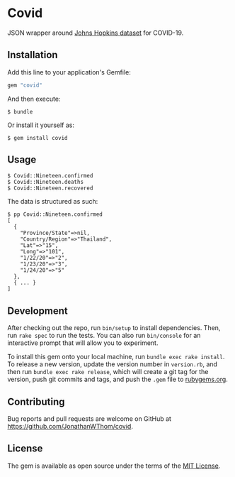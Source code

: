 # Covid

JSON wrapper around [Johns Hopkins dataset](https://github.com/CSSEGISandData/COVID-19) for COVID-19.

## Installation

Add this line to your application's Gemfile:

```ruby
gem "covid"
```

And then execute:

    $ bundle

Or install it yourself as:

    $ gem install covid

## Usage

```
$ Covid::Nineteen.confirmed
$ Covid::Nineteen.deaths
$ Covid::Nineteen.recovered
```

The data is structured as such:
```
$ pp Covid::Nineteen.confirmed
[
  {
    "Province/State"=>nil,
    "Country/Region"=>"Thailand",
    "Lat"=>"15",
    "Long"=>"101",
    "1/22/20"=>"2",
    "1/23/20"=>"3",
    "1/24/20"=>"5"
  },
  { ... }
]
```

## Development

After checking out the repo, run `bin/setup` to install dependencies. Then, run `rake spec` to run the tests. You can also run `bin/console` for an interactive prompt that will allow you to experiment.

To install this gem onto your local machine, run `bundle exec rake install`. To release a new version, update the version number in `version.rb`, and then run `bundle exec rake release`, which will create a git tag for the version, push git commits and tags, and push the `.gem` file to [rubygems.org](https://rubygems.org).

## Contributing

Bug reports and pull requests are welcome on GitHub at https://github.com/JonathanWThom/covid.

## License

The gem is available as open source under the terms of the [MIT License](https://opensource.org/licenses/MIT).
